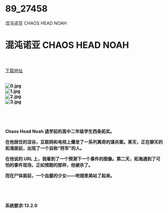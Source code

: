 # 89_27458
混沌诺亚 CHAOS HEAD NOAH
# 混沌诺亚 CHAOS HEAD NOAH
 <br/></br>
[下载地址](https://www.switch520.cc/article/27458 "下载地址")
<br/></br>

<p><strong><img title="0.jpg" src="https://www.switch520.cc/muke_img/2022_02_24_9c0fc9a269ee0.jpg" alt="0.jpg"></strong><br>
<strong><img title="1.jpg" src="https://www.switch520.cc/muke_img/2022_02_24_b86ca93ac762c.jpg" alt="1.jpg"></strong><br>
<strong><img title="2.jpg" src="https://www.switch520.cc/muke_img/2022_02_24_3d6b2b553c5f0.jpg" alt="2.jpg"></strong><br>
<strong><img title="3.jpg" src="https://www.switch520.cc/muke_img/2022_02_24_f4d003b1fa53f.jpg" alt="3.jpg">&nbsp;</strong></p>
<p>&nbsp;</p>
<p>&nbsp;</p>
<p><strong>Chaos Head Noah 退学前的高中二年级学生西条拓实。</strong></p>
<p><strong>在他居住的涩谷，互联网和电视上爆发了一系列离奇的谋杀案。某天，正在聊天的拓海面前，出现了一个自称“将军”的人。</strong></p>
<p><strong>在他说的 URL 上，我看到了一个预测下一个事件的图像。第二天，拓海遇到了可怕的事件现场，正如预期的那样，他被杀了。</strong></p>
<p><strong>而在尸体面前，一个血腥的少女——咲畑里美站了起来。</strong></p>
<p>&nbsp;</p>
<p>&nbsp;</p>
<p><strong>系统要求:13.2.0</strong></p>




